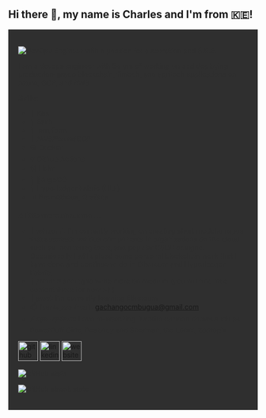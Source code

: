 ## Hi there 👋, my name is Charles and I'm from 🇰🇪!



 <div style="background-color: #2f2f2f; color: #2f2f2f; padding: 20px;">

![DevOps Engineer with a passion for automation and S.R.E.](https://miro.medium.com/v2/resize:fit:720/format:webp/1*IRGHmiGsa16stedQvIaZfw.gif)

I am a devops engineer with 5+ yrs of working on and deploying production-grade blockchain, fintech, and agritech applications on Azure, GCP, and AWS

**Skills**: 
* 🧠 K8s
* 🦾 Bash
* 🦿Terraform
* 🥋 AWS/Azure/GCP
* 💻 Docker
* 💡 Github Actions
* 🛠️ Helm
* 🔭 📅ArgoCD
* 🧬  Hyperledger Fabric (HLF)
* 📊 Prometheus, Grafana

**A little more about me ...**
- 🏯 **whoami:** I’m currently working on creating short modular repos that automate various components in organizations on the cloud such as monitoring tools, and popular CI/CD designs.  Occasionally I will upload some personal blockchain work that I have done and continue to do in Ethereum and Hyperledger Fabric.
- 🥋 **/tmp:**  Planning to write more on medium (you will find little content there for now :-) )
- 🌱 **pwd:** I’m currently learning Ethereum 
- 📫 **/var/spool/mail:** gachangocmbugua@gmail.com 
- ⚡ **apt-update:** Love re-watching favorite cartoon shows such as PowerPuff Girls, Peabody and Sherman, the Lorax, Zootopia 

[<img src='https://cdn.jsdelivr.net/npm/simple-icons@3.0.1/icons/github.svg' alt='github' height='40'>](https://github.com/CharlesGM)  [<img src='https://cdn.jsdelivr.net/npm/simple-icons@3.0.1/icons/linkedin.svg' alt='linkedin' height='40'>](https://www.linkedin.com/in/charles-mbugua-b7525ba5/)  [<img src='https://cdn.jsdelivr.net/npm/simple-icons@3.0.1/icons/icloud.svg' alt='website' height='40'>](https://medium.com/@gachango)  

![GitHub stats](https://github-readme-stats.vercel.app/api?username=CharlesGM&show_icons=true)  

![GitHub streak stats](https://streak-stats.demolab.com/?user=CharlesGM)  

</div>

